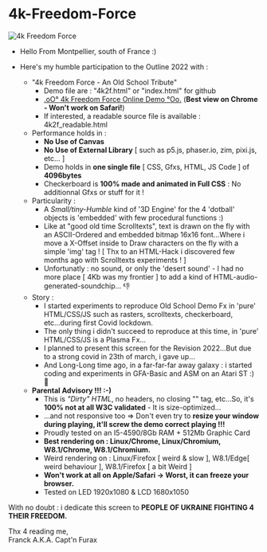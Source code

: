 # 4k-Freedom-Force

![4k Freedom Force](https://github.com/CaptainFurax/Freedom-Force-4k/blob/main/CPT2205222101-1680x863.png)

+ Hello From Montpellier, south of France :)
+ Here's my humble participation to the Outline 2022 with :

  + "4k Freedom Force - An Old School Tribute"
    + Demo file are : "4k2f.html" or "index.html" for github
    + [.oO° 4k Freedom Force Online Demo °Oo.](https://captainfurax.github.io/4k-Freedom-Force/) (__Best view on Chrome - Won't work on Safari!__)
    + If interested, a readable source file is available : 4k2f_readable.html
  + Performance holds in : 
    + __No Use of Canvas__
    + __No Use of External Library__ [ such as p5.js, phaser.io, zim, pixi.js, etc... ]
    + Demo holds in __one single file__ [ CSS, Gfxs, HTML, JS Code ] of __4096bytes__ 
    + Checkerboard is __100% made and animated in Full CSS__ : No additionnal Gfxs or stuff for it !
  + Particularity :
    + A *Small/tiny-Humble* kind of '3D Engine' for the 4 'dotball' objects is 'embedded' with few procedural functions :)
    + Like at "good old time Scrolltexts", text is drawn on the fly with an ASCII-Ordered and embedded bitmap 16x16 font...Where i move a X-Offset inside to Draw characters 
      on the fly with a simple 'img' tag ! [ Thx to an HTML-Hack i discovered few months ago with Scrolltexts experiments ! ]
    + Unfortunatly : no sound, or only the 'desert sound' - I had no more place [ 4Kb was my frontier ] to add a kind of HTML-audio-generated-soundchip... 👎
  + Story :
    + I started experiments to reproduce Old School Demo Fx in 'pure' HTML/CSS/JS such as rasters, scrolltexts, checkerboard, etc...during first Covid
      lockdown.
    + The only thing i didn't succeed to reproduce at this time, in 'pure' HTML/CSS/JS is a Plasma Fx...
    + I planned to present this screen for the Revision 2022...But due to a strong covid in 23th of march, i gave up...
    + And Long-Long time ago, in a far-far-far away galaxy : i started coding and experiments in GFA-Basic and ASM on an Atari ST :) 🦖
  + __Parental Advisory !!! :-)__ 
    + This is *"Dirty" HTML*, no headers, no closing "</body>" tag, etc...So, it's __100% not at all W3C validated__ - It is size-optimized...
    + ...and not responsive too => Don't even try to __resize your window during playing, it'll screw the demo correct playing !!!__
    + Proudly tested on an I5-4590/8Gb RAM + 512Mb Graphic Card
    + __Best rendering on : Linux/Chrome, Linux/Chromium, W8.1/Chrome, W8.1/Chromium.__
    + Weird rendering on : Linux/Firefox [ weird & slow ], W8.1/Edge[ weird behaviour ], W8.1/Firefox [ a bit Weird ]
    + __Won't work at all on Apple/Safari -> Worst, it can freeze your browser.__
    + Tested on LED 1920x1080 & LCD 1680x1050

With no doubt : i dedicate this screen to __PEOPLE OF UKRAINE FIGHTING 4 THEIR FREEDOM.__


Thx 4 reading me,  
Franck A.K.A. Capt'n Furax


